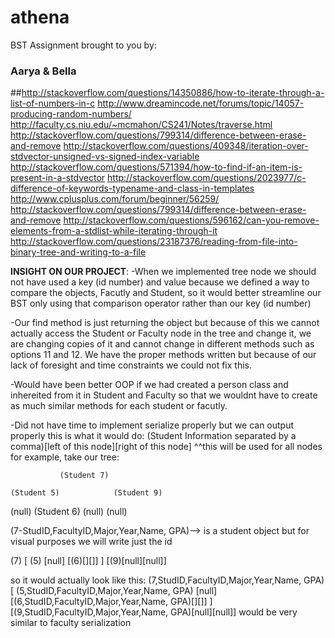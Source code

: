 # athena
BST Assignment brought to you by:

### Aarya & Bella

##http://stackoverflow.com/questions/14350886/how-to-iterate-through-a-list-of-numbers-in-c
http://www.dreamincode.net/forums/topic/14057-producing-random-numbers/
http://faculty.cs.niu.edu/~mcmahon/CS241/Notes/traverse.html
http://stackoverflow.com/questions/799314/difference-between-erase-and-remove
http://stackoverflow.com/questions/409348/iteration-over-stdvector-unsigned-vs-signed-index-variable
http://stackoverflow.com/questions/571394/how-to-find-if-an-item-is-present-in-a-stdvector
http://stackoverflow.com/questions/2023977/c-difference-of-keywords-typename-and-class-in-templates
http://www.cplusplus.com/forum/beginner/56259/
http://stackoverflow.com/questions/799314/difference-between-erase-and-remove
http://stackoverflow.com/questions/596162/can-you-remove-elements-from-a-stdlist-while-iterating-through-it
http://stackoverflow.com/questions/23187376/reading-from-file-into-binary-tree-and-writing-to-a-file

**INSIGHT ON OUR PROJECT**:
-When we implemented tree node we should not have used a key (id number) and value because we defined a way to compare the objects, Facutly and Student, so it would better streamline our BST only using that comparison operator rather than our key (id number)

-Our find method is just returning the object but because of this we cannot actually access the Student or Faculty node in the tree and change it, we are changing copies of it and cannot change in different methods such as options 11 and 12. We have the proper methods written but because of our lack of foresight and time constraints we could not fix this. 

-Would have been better OOP if we had created a person class and inhereited from it in Student and Faculty so that we wouldnt have to create as much similar methods for each student or facutly.

-Did not have time to implement serialize properly but we can output properly this is what it would do:
	(Student Information separated by a comma)[left of this node][right of this node] 
    ^^this will be used for all nodes for example, take our tree:

		       (Student 7)
    
    (Student 5)		       (Student 9)


 (null)  (Student 6)	(null)       (null)

(7-StudID,FacultyID,Major,Year,Name, GPA)--> is a student object but for visual purposes we will write just the id

  (7) [ (5) [null] [(6)[][]] ] [(9)[null][null]]
  
  so it would actually look like this:
   (7,StudID,FacultyID,Major,Year,Name, GPA) [ (5,StudID,FacultyID,Major,Year,Name, GPA) [null] [(6,StudID,FacultyID,Major,Year,Name, GPA)[][]] ] [(9,StudID,FacultyID,Major,Year,Name, GPA)[null][null]]
  would be very similar to faculty serialization
